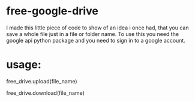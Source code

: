 # free-google-drive
I made this little piece of code to show of an idea i once had, that you can save a whole file just in a file or folder name.
To use this you need the google api python package and you need to sign in to a google account.
# usage: 
free_drive.upload(file_name)

free_drive.download(file_name)
